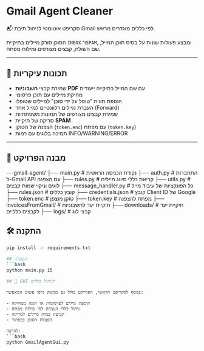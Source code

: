 ﻿# Gmail Agent Cleaner

📬 סקריפט אוטומטי לניהול תיבת Gmail לפי כללים מוגדרים מראש.

הסוכן סורק מיילים בתיקיית `INBOX` ו־`SPAM`, ומבצע פעולות שונות על בסיס תוכן המייל, שם השולח, קבצים מצורפים ומילות מפתח.

---

## 🚀 תכונות עיקריות

- שמירת קבצי **חשבוניות PDF** עם שם המייל בתיקייה ייעודית
- מחיקת מיילים עם תוכן פרסומי
- הוספת תווית "טופל על ידי סוכן" למיילים שטופלו
- העברת מיילים רלוונטיים למייל אחר (Forward)
- שמירת קבצים מצורפים של תמונות משפחתיות
- סריקה של תיקיית **SPAM**
- הצפנה של הטוקן (`token.enc`) עם מפתח (`token.key`)
- תמיכה בלוגים עם רמות INFO/WARNING/ERROR

---

## 🧩 מבנה הפרויקט

---gmail-agent/
├── main.py # נקודת הכניסה הראשית
├── auth.py # התחברות ל-Gmail API עם הצפנה
├── rules.py # קריאת כללי סיווג מיילים
├── utils.py # לוגים וניקוי שמות קבצים
├── message_handler.py # כל הפונקציות של עיבוד מייל
├── rules.json # קובץ כללים
├── credentials.json # קובץ Client ID של Google
├── token.enc # טוקן מוצפן
├── token.key # מפתח להצפנה
├── invoicesFromGmail/ # תיקיית יעד לחשבוניות
├── downloads/ # תיקיית יעד לקבצים כלליים
├── logs/ # קבצי לוג

## 🛠 התקנה

```bash
pip install -r requirements.txt

## הפעלה
```bash
python main.py 15

## 🧩 GUI לניהול כללים

בנוסף לסקריפט הראשי, הפרויקט כולל גם ממשק גרפי פשוט המאפשר:

- הוספת מילים לפרסומות או הגנה ממחיקה
- ניהול כללי העברה לפי מילות מפתח
- קביעת כמות מיילים לסריקה
- הפעלת הסוכן בכפתור

להרצה:
```bash
python GmailAgentGui.py


